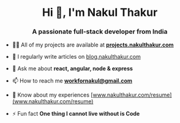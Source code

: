 <h1 align="center">Hi 👋, I'm Nakul Thakur</h1>
<h3 align="center">A passionate full-stack developer from India</h3>

- 👨‍💻 All of my projects are available at <a href="https://projects.nakulthakur.com" target="_main"><b>projects.nakulthakur.com</b></a>

- 📝 I regularly write articles on [blog.nakulthakur.com](blog.nakulthakur.com)

- 💬 Ask me about **react, angular, node & express**

- 📫 How to reach me **workfornakul@gmail.com**

- 📄 Know about my experiences [www.nakulthakur.com/resume](www.nakulthakur.com/resume)

- ⚡ Fun fact **One thing I cannot live without is Code**
